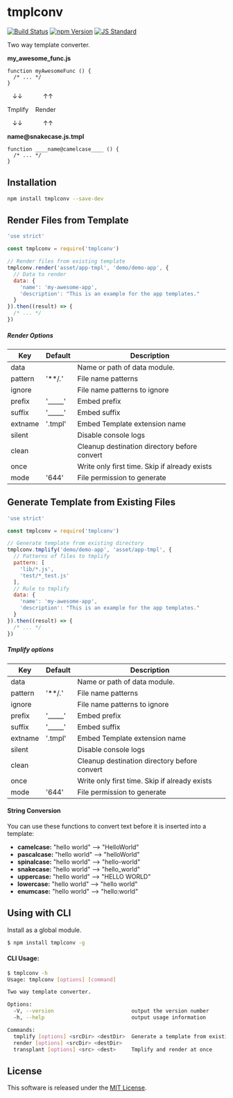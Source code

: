 tmplconv
==========

<!---
This file is generated by ape-tmpl. Do not update manually.
--->

<!-- Badge Start -->
<a name="badges"></a>

[![Build Status][bd_travis_shield_url]][bd_travis_url]
[![npm Version][bd_npm_shield_url]][bd_npm_url]
[![JS Standard][bd_standard_shield_url]][bd_standard_url]

[bd_repo_url]: https://github.com/okunishinishi/node-tmplconv
[bd_travis_url]: http://travis-ci.org/okunishinishi/node-tmplconv
[bd_travis_shield_url]: http://img.shields.io/travis/okunishinishi/node-tmplconv.svg?style=flat
[bd_travis_com_url]: http://travis-ci.com/okunishinishi/node-tmplconv
[bd_travis_com_shield_url]: https://api.travis-ci.com/okunishinishi/node-tmplconv.svg?token=
[bd_license_url]: https://github.com/okunishinishi/node-tmplconv/blob/master/LICENSE
[bd_codeclimate_url]: http://codeclimate.com/github/okunishinishi/node-tmplconv
[bd_codeclimate_shield_url]: http://img.shields.io/codeclimate/github/okunishinishi/node-tmplconv.svg?style=flat
[bd_codeclimate_coverage_shield_url]: http://img.shields.io/codeclimate/coverage/github/okunishinishi/node-tmplconv.svg?style=flat
[bd_gemnasium_url]: https://gemnasium.com/okunishinishi/node-tmplconv
[bd_gemnasium_shield_url]: https://gemnasium.com/okunishinishi/node-tmplconv.svg
[bd_npm_url]: http://www.npmjs.org/package/tmplconv
[bd_npm_shield_url]: http://img.shields.io/npm/v/tmplconv.svg?style=flat
[bd_standard_url]: http://standardjs.com/
[bd_standard_shield_url]: https://img.shields.io/badge/code%20style-standard-brightgreen.svg

<!-- Badge End -->


<!-- Description Start -->
<a name="description"></a>

Two way template converter.

<!-- Description End -->


<!-- Overview Start -->
<a name="overview"></a>


**my_awesome_func.js**
```
function myAwesomeFunc () {
  /* ... */
}
```

&nbsp;&nbsp;   &darr;&darr;   &nbsp;&nbsp;&nbsp;&nbsp;&nbsp;&nbsp;&nbsp;&nbsp;&nbsp;&nbsp;   &uarr;&uarr;

Tmplify  &nbsp;&nbsp;  Render

&nbsp;&nbsp;   &darr;&darr;   &nbsp;&nbsp;&nbsp;&nbsp;&nbsp;&nbsp;&nbsp;&nbsp;&nbsp;&nbsp;   &uarr;&uarr;

**____name<span></span>@snakecase____.js.tmpl**

```
function ____name@camelcase____ () {
  /* ... */
}
```


<!-- Overview End -->


<!-- Sections Start -->
<a name="sections"></a>

<!-- Section from "doc/guides/01.Installation.md.hbs" Start -->

<a name="section-doc-guides-01-installation-md"></a>

Installation
-----

```bash
npm install tmplconv --save-dev
```


<!-- Section from "doc/guides/01.Installation.md.hbs" End -->

<!-- Section from "doc/guides/02.Render.md.hbs" Start -->

<a name="section-doc-guides-02-render-md"></a>

Render Files from Template
---------

```javascript
'use strict'

const tmplconv = require('tmplconv')

// Render files from existing template
tmplconv.render('asset/app-tmpl', 'demo/demo-app', {
  // Data to render
  data: {
    'name': 'my-awesome-app',
    'description': "This is an example for the app templates."
  }
}).then((result) => {
  /* ... */
})

```

##### Render Options

| Key | Default | Description |
| --- | --- | --- |
| data |  | Name or path of data module. |
| pattern | '**/*.*' | File name patterns |
| ignore |  | File name patterns to ignore |
| prefix | '_____' | Embed prefix |
| suffix | '_____' | Embed suffix |
| extname | '.tmpl' | Embed Template extension name |
| silent |  | Disable console logs |
| clean |  | Cleanup destination directory before convert |
| once |  | Write only first time. Skip if already exists |
| mode | '644' | File permission to generate |



<!-- Section from "doc/guides/02.Render.md.hbs" End -->

<!-- Section from "doc/guides/03.Templify.md.hbs" Start -->

<a name="section-doc-guides-03-templify-md"></a>

Generate Template from Existing Files
---------

```javascript
'use strict'

const tmplconv = require('tmplconv')

// Generate template from existing directory
tmplconv.tmplify('demo/demo-app', 'asset/app-tmpl', {
  // Patterns of files to tmplify
  pattern: [
    'lib/*.js',
    'test/*_test.js'
  ],
  // Rule to tmplify
  data: {
    'name': 'my-awesome-app',
    'description': "This is an example for the app templates."
  }
}).then((result) => {
  /* ... */
})

```

##### Tmplify options
| Key | Default | Description |
| --- | --- | --- |
| data |  | Name or path of data module. |
| pattern | '**/*.*' | File name patterns |
| ignore |  | File name patterns to ignore |
| prefix | '_____' | Embed prefix |
| suffix | '_____' | Embed suffix |
| extname | '.tmpl' | Embed Template extension name |
| silent |  | Disable console logs |
| clean |  | Cleanup destination directory before convert |
| once |  | Write only first time. Skip if already exists |
| mode | '644' | File permission to generate |


<!-- Section from "doc/guides/03.Templify.md.hbs" End -->

<!-- Section from "doc/guides/04.Conversion.md.hbs" Start -->

<a name="section-doc-guides-04-conversion-md"></a>

#### String Conversion


You can use these functions to convert text before it is inserted into a template:

* __camelcase:__ "hello world" --> "HelloWorld"
* __pascalcase:__ "hello world" --> "helloWorld"
* __spinalcase:__ "hello world" --> "hello-world"
* __snakecase:__ "hello world" --> "hello_world"
* __uppercase:__ "hello world" --> "HELLO WORLD"
* __lowercase:__ "hello world" --> "hello world"
* __enumcase:__ "hello world" --> "hello:world"


<!-- Section from "doc/guides/04.Conversion.md.hbs" End -->

<!-- Section from "doc/guides/05.CLI.md.hbs" Start -->

<a name="section-doc-guides-05-cli-md"></a>

Using with CLI
---------

Install as a global module.

```bash
$ npm install tmplconv -g
```

#### CLI Usage:

```bash
$ tmplconv -h
Usage: tmplconv [options] [command]

Two way template converter.

Options:
  -V, --version                         output the version number
  -h, --help                            output usage information

Commands:
  tmplify [options] <srcDir> <destDir>  Generate a template from existing files
  render [options] <srcDir> <destDir>
  transplant [options] <src> <dest>     Tmplify and render at once

```

<!-- Section from "doc/guides/05.CLI.md.hbs" End -->


<!-- Sections Start -->


<!-- LICENSE Start -->
<a name="license"></a>

License
-------
This software is released under the [MIT License](https://github.com/okunishinishi/node-tmplconv/blob/master/LICENSE).

<!-- LICENSE End -->


